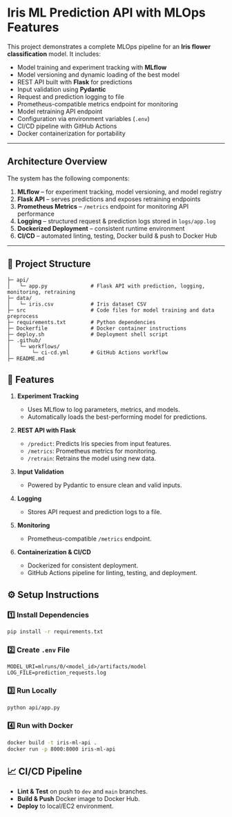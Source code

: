 # Iris ML Prediction API with MLOps Features

This project demonstrates a complete MLOps pipeline for an **Iris flower classification** model. It includes:

- Model training and experiment tracking with **MLflow**
- Model versioning and dynamic loading of the best model
- REST API built with **Flask** for predictions
- Input validation using **Pydantic**
- Request and prediction logging to file
- Prometheus-compatible metrics endpoint for monitoring
- Model retraining API endpoint
- Configuration via environment variables (`.env`)
- CI/CD pipeline with GitHub Actions
- Docker containerization for portability

---

## Architecture Overview
The system has the following components:

1. **MLflow** – for experiment tracking, model versioning, and model registry
2. **Flask API** – serves predictions and exposes retraining endpoints
3. **Prometheus Metrics** – `/metrics` endpoint for monitoring API performance
4. **Logging** – structured request & prediction logs stored in `logs/app.log`
5. **Dockerized Deployment** – consistent runtime environment
6. **CI/CD** – automated linting, testing, Docker build & push to Docker Hub

---

## 📂 Project Structure
```
├─ api/
│   └─ app.py              # Flask API with prediction, logging, monitoring, retraining
├─ data/
│   └─ iris.csv            # Iris dataset CSV
├─ src                     # Code files for model training and data preprocess
├─ requirements.txt        # Python dependencies
├─ Dockerfile              # Docker container instructions
├─ deploy.sh               # Deployment shell script
├─ .github/
│   └─ workflows/
│       └─ ci-cd.yml       # GitHub Actions workflow
├─ README.md
```

## 🚀 Features

1. **Experiment Tracking**  
   - Uses MLflow to log parameters, metrics, and models.
   - Automatically loads the best-performing model for predictions.

2. **REST API with Flask**  
   - `/predict`: Predicts Iris species from input features.
   - `/metrics`: Prometheus metrics for monitoring.
   - `/retrain`: Retrains the model using new data.

3. **Input Validation**  
   - Powered by Pydantic to ensure clean and valid inputs.

4. **Logging**  
   - Stores API request and prediction logs to a file.

5. **Monitoring**  
   - Prometheus-compatible `/metrics` endpoint.

6. **Containerization & CI/CD**  
   - Dockerized for consistent deployment.
   - GitHub Actions pipeline for linting, testing, and deployment.

## ⚙️ Setup Instructions

### 1️⃣ Install Dependencies
```bash
pip install -r requirements.txt
```

### 2️⃣ Create `.env` File
```env
MODEL_URI=mlruns/0/<model_id>/artifacts/model
LOG_FILE=prediction_requests.log
```

### 3️⃣ Run Locally
```bash
python api/app.py
```

### 4️⃣ Run with Docker
```bash
docker build -t iris-ml-api .
docker run -p 8000:8000 iris-ml-api
```


## 📈 CI/CD Pipeline
- **Lint & Test** on push to `dev` and `main` branches.
- **Build & Push** Docker image to Docker Hub.
- **Deploy** to local/EC2 environment.
